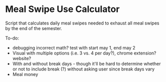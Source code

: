 # Meal Swipe Use Calculator

Script that calculates daily meal swipes needed to exhaust all meal swipes by the end of the semester.

To-do:

- debugging incorrect math? test with start may 1, end may 2
- Visual with multiple options (i.e. 3 vs. 4 per day?), chrome extension? website?
- With and without break days - though it'll be hard to determine whether or not to include break (?) without asking user since break days vary
- Meal money
